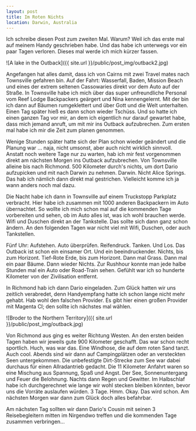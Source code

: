 ```yaml
---
layout: post
title: Im Roten Nichts
location: Darwin, Australia
---
```


Ich schreibe diesen Post zum zweiten Mal. Warum? Weil ich das erste mal auf meinem Handy geschrieben habe. Und das habe ich unterwegs vor ein paar Tagen verloren. Dieses mal werde ich mich kürzer fassen.

![A lake in the Outback]({{ site.url }}/public/post_img/outback2.jpg)

Angefangen hat alles damit, dass ich von Cairns mit zwei Travel mates nach Townsville gefahren bin. Auf der Fahrt: Wasserfall, Baden, Mission Beach und eines der extrem seltenen Cassowaries direkt vor dem Auto auf der Straße. In Townsville habe ich mich über das super unfreundliche Personal vom Reef Lodge Backpackers geärgert und Nina kennengelernt. Mit der bin ich dann auf Bäumen rumgeklettert und über Gott und die Welt unterhalten. Einen Tag später hieß es dann schon wieder Tschüss. Und so hatte ich einen ganzen Tag vor mir, an dem ich eigentlich nur darauf gewartet habe, dass mich jemand anruft, um mit mir ins Outback aufzubrechen. Zum ersten mal habe ich mir die Zeit zum planen genommen.

Wenige Stunden später hatte sich der Plan schon wieder geändert und die Planung war ... naja, nicht umsonst, aber auch nicht wirklich sinnvoll. Anstatt noch weitere Tage nur zu warten, hab ich mir fest vorgenommen direkt am nächsten Morgen ins Outback aufzubrechen. Von Townsville alleine bis nach Richmond. 500 Kilometer durch's nichts, um dort Dario aufzupicken und mit nach Darwin zu nehmen. Darwin. Nicht Alice Springs. Das hab ich nämlich dann direkt mal gestrichen. Vielleicht komme ich ja wann anders noch mal dazu.

Die Nacht habe ich dann in Townsville auf einem Truckstopp Parkplatz verbracht. Hier habe ich zusammen mit 1000 anderen Backpackern im Auto übernachtet. So wollte ich mich schon mal auf die kommenden Tage vorbereiten und sehen, ob im Auto alles ist, was ich wohl brauchen werde. Wifi und Duschen direkt an der Tankstelle. Das sollte sich dann ganz schon ändern. An den folgenden Tagen war nicht viel mit Wifi, Duschen, oder auch Tankstellen.

Fünf Uhr: Aufstehen. Auto überprüfen. Reifendruck. Tanken. Und Los. Das Outback ist schon ein einsamer Ort. Und ein beeindruckender. Nichts, bis zum Horizont. Tief-Rote Erde, bis zum Horizont. Dann mal Grass. Dann mal ein paar Bäume. Dann wieder Nichts. Zur Rushhour konnte man jede halbe Stunden mal ein Auto oder Road-Train sehen. Gefühlt war ich so hunderte Kilometer von der Zivilisation entfernt.

In Richmond hab ich dann Dario eingeladen. Zum Glück hatten wir uns zeitlich verabredet, denn Handyempfang hatte ich schon lange nicht mehr gehabt. Hab wohl den falschen Provider. Es gibt hier einen großen Provider mit Magenta CI; den sollte ich nächstes mal wählen.

![Broder to the Northern Territory]({{ site.url }}/public/post_img/outback.jpg)

Von Richmond aus ging es weiter Richtung Westen. An den ersten beiden Tagen haben wir jeweils gute 900 Kilometer geschafft. Das war schon recht sportlich. Huch, was war das. Eine Windhose, die auf dem roten Sand tanzt. Auch cool. Abends sind wir dann auf Campingplätzen oder an versteckten Seen untergekommen. Die unbefestigte Dirt-Strecke zum See war dabei durchaus für einen Allradantrieb gedacht. Die 11 Kilometer Anfahrt waren so eine Mischung aus Spannung, Spaß und Angst. Der See, Sonnenuntergang und Feuer die Belohnung. Nachts dann Regen und Gewitter. Im Halbschlaf habe ich durchgerechnet wie lange wir wohl stecken bleiben könnten, bevor uns die Vorräte auslaufen würden. 3 Tage. Hmm. Okay. Das wird schon. Am nächsten Morgen war dann zum Glück doch alles befahrbar.

Am nächsten Tag sollten wir dann Dario's Cousin mit seinen 3 Reisebegleitern mitten im Nirgendwo treffen und die kommenden Tage zusammen verbringen...